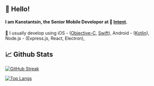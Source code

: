 ## 👋 Hello!
<!-- Add a quick bio about you, use emojis to emphatize concepts -->
#### I am Kanstantsin, the Senior Mobile Developer at 🔴 [Intent](https://withintent.com).

<!-- List your skills, link them to their repository so it's easy to browse them -->
🔬 I usually develop using 
iOS - ([Objective-C](https://github.com/kanstantsin-bucha?tab=repositories&q=&type=&language=objective-c), [Swift](https://github.com/kanstantsin-bucha?tab=repositories&q=&type=&language=swift)),
Android - ([Kotlin](https://github.com/kanstantsin-bucha?tab=repositories&q=&type=&language=kotlin)),
Node.js - (Express.js, React, Electron),

## 📈 Github Stats

[![GitHub Streak](http://github-readme-streak-stats.herokuapp.com?user=kanstantsin-bucha&theme=dark&hide_border=true)](https://git.io/streak-stats)

[![Top Langs](https://github-readme-stats.vercel.app/api/top-langs/?username=kanstantsin-bucha&count_private=true&hide=c)](https://github.com/matteocrippa)
